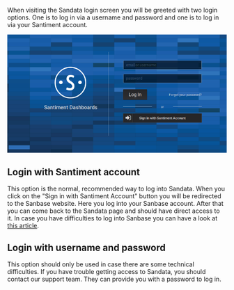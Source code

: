 
When visiting the Sandata login screen you will be greeted with two login options. One is to log in via a username and password and one is to log in via your Santiment account.

![](09_sandata_login.png)

## Login with Santiment account

This option is the normal, recommended way to log into Sandata. When you click on the "Sign in with Santiment Account" button you will be redirected to the Sanbase website. 
Here you log into your Sanbase account. After that you can come back to the Sandata page and should have direct access to it. In case you have difficulties to log into Sanbase you can have a look at [this article](/intercom-articles/getting-started/sanbase/logging-into-sanbase/).

## Login with username and password

This option should only be used in case there are some technical difficulties. If you have trouble getting access to Sandata, you should contact our support team. They can provide you with a password to log in.

